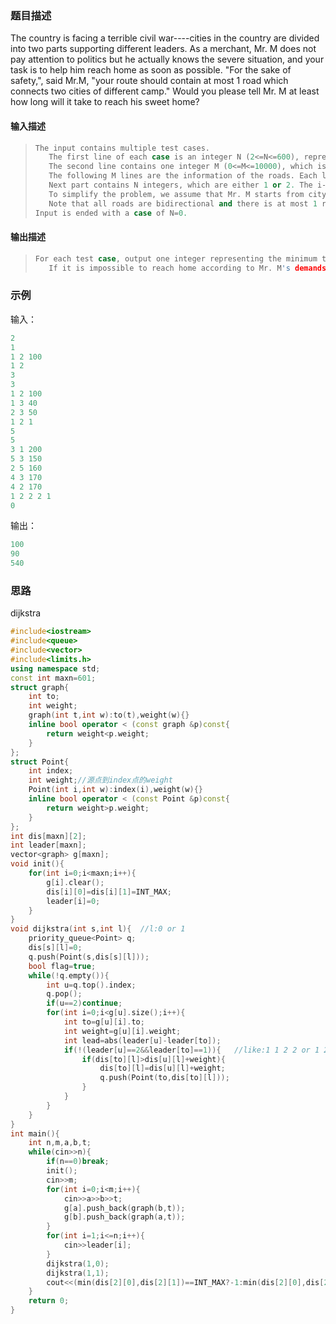 ### 题目描述

The country is facing a terrible civil war----cities in the country are divided into two parts supporting different leaders. As a merchant, Mr. M does not pay attention to politics but he actually knows the severe situation, and your task is to help him reach home as soon as possible.   "For the sake of safety,", said Mr.M, "your route should contain at most 1 road which connects two cities of different camp."   Would you please tell Mr. M at least how long will it take to reach his sweet home?

#### 输入描述

>```c++
>The input contains multiple test cases.
>    The first line of each case is an integer N (2<=N<=600), representing the number of cities in the country.
>    The second line contains one integer M (0<=M<=10000), which is the number of roads.
>    The following M lines are the information of the roads. Each line contains three integers A, B and T, which means the road between city A and city B will cost time T. T is in the range of [1,500].
>    Next part contains N integers, which are either 1 or 2. The i-th integer shows the supporting leader of city i. 
>    To simplify the problem, we assume that Mr. M starts from city 1 and his target is city 2. City 1 always supports leader 1 while city 2 is at the same side of leader 2. 
>    Note that all roads are bidirectional and there is at most 1 road between two cities.
>Input is ended with a case of N=0.
>```

#### 输出描述

>```c++
>For each test case, output one integer representing the minimum time to reach home.
>    If it is impossible to reach home according to Mr. M's demands, output -1 instead.
>```

### 示例

输入：

```c++
2
1
1 2 100
1 2
3
3
1 2 100
1 3 40
2 3 50
1 2 1
5
5
3 1 200
5 3 150
2 5 160
4 3 170
4 2 170
1 2 2 2 1
0
```

输出：

```c++
100
90
540
```

### 思路

dijkstra

```c++
#include<iostream>
#include<queue>
#include<vector>
#include<limits.h> 
using namespace std;
const int maxn=601;
struct graph{
    int to;
    int weight;
    graph(int t,int w):to(t),weight(w){}
    inline bool operator < (const graph &p)const{
        return weight<p.weight;
    }
};
struct Point{
    int index;
    int weight;//源点到index点的weight 
    Point(int i,int w):index(i),weight(w){}
    inline bool operator < (const Point &p)const{
        return weight>p.weight;
    }
};
int dis[maxn][2]; 
int leader[maxn];
vector<graph> g[maxn];
void init(){
    for(int i=0;i<maxn;i++){
        g[i].clear();
        dis[i][0]=dis[i][1]=INT_MAX;
        leader[i]=0;
    }
}
void dijkstra(int s,int l){  //l:0 or 1
    priority_queue<Point> q;
    dis[s][l]=0;
    q.push(Point(s,dis[s][l]));
    bool flag=true; 
    while(!q.empty()){
        int u=q.top().index;
        q.pop();
        if(u==2)continue; 
        for(int i=0;i<g[u].size();i++){
            int to=g[u][i].to;
            int weight=g[u][i].weight;
            int lead=abs(leader[u]-leader[to]);
            if(!(leader[u]==2&&leader[to]==1)){   //like:1 1 2 2 or 1 2 2 2 or 1 1 1 2
                if(dis[to][l]>dis[u][l]+weight){
                    dis[to][l]=dis[u][l]+weight;
                    q.push(Point(to,dis[to][l]));
                }
            }
        }
    }
}
int main(){
    int n,m,a,b,t;
    while(cin>>n){
        if(n==0)break;
        init();
        cin>>m;
        for(int i=0;i<m;i++){
            cin>>a>>b>>t;
            g[a].push_back(graph(b,t));
            g[b].push_back(graph(a,t));
        }
        for(int i=1;i<=n;i++){
            cin>>leader[i];
        }
        dijkstra(1,0);
        dijkstra(1,1);
        cout<<(min(dis[2][0],dis[2][1])==INT_MAX?-1:min(dis[2][0],dis[2][1]))<<endl;    
    }
    return 0;
}
```
